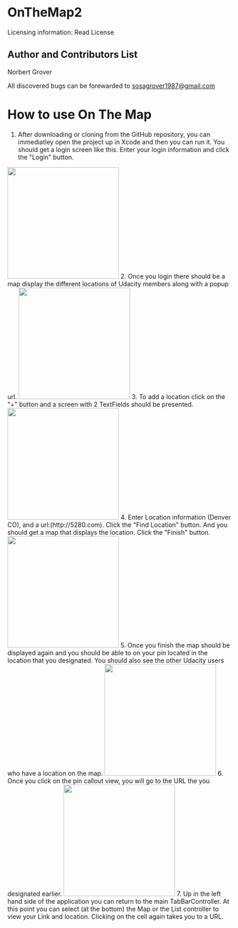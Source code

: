# OnTheMap2
Licensing information: Read License

Author and Contributors List
------
Norbert Grover

All discovered bugs can be forewarded to sosagrover1987@gmail.com

How to use On The Map
======
1. After downloading or cloning from the GitHub repository, you can immediatley open the project up in Xcode and then you can run it. You should get a login screen like this. Enter your login information and click the "Login" button.
 <img src="https://user-images.githubusercontent.com/12214205/33785106-8310b1a0-dc18-11e7-94b3-0ddc74a097ee.png" height="250"> 
2. Once you login there should be a map display the different locations of Udacity members along with a popup url.
<img src="https://user-images.githubusercontent.com/12214205/33788339-74d3330c-dc26-11e7-9f64-ba1938b74f64.png" height="250">
3. To add a location click on the "+" button and a screen with 2 TextFields should be presented. <img src="https://user-images.githubusercontent.com/12214205/33788432-07738efa-dc27-11e7-9024-3f694532722d.png" height="250">
4. Enter Location information (Denver CO), and a url:(http://5280.com). Click the "Find Location" button. And you should get a map that displays the location. Click the "Finish" button.
<img src="https://user-images.githubusercontent.com/12214205/33788608-1eb6b442-dc28-11e7-880a-e0a7c3d62904.png" height="250">
5. Once you finish the map should be displayed again and you should be able to on your pin located in the location that you designated. You should also see the other Udacity users who have a location on the map.
<img src="https://user-images.githubusercontent.com/12214205/33789952-439fab66-dc31-11e7-8c89-3443cd5973c0.png" height="250">
6. Once you click on the pin callout view, you will go to the URL the you designated earlier.
<img src="https://user-images.githubusercontent.com/12214205/33790145-933265fa-dc32-11e7-8f02-eb345c3795d5.png" height="250">
7. Up in the left hand side of the application you can return to the main TabBarController. At this point you can select (at the bottom) the Map or the List controller to view your Link and location. Clicking on the cell again takes you to a URL.

